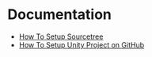 # Documentation

- [How To Setup Sourcetree](SourceTreeSetup.md)
- [How To Setup Unity Project on GitHub](AddNewUnityProjectToGitHub.md)
